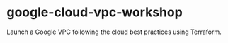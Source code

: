 # google-cloud-vpc-workshop
Launch a Google VPC following the cloud best practices using Terraform.
